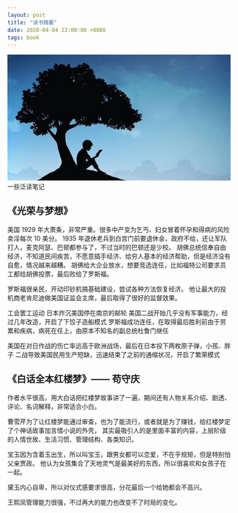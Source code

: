 ```yaml
---
layout: post
title: "读书摘要"
date: 2020-04-04 22:00:00 +0800
tags: book
---
```


![ES6](/assets/images/2020-04-04-Book_Summary_Note_1.jpg)
一些泛读笔记

## 《光荣与梦想》

美国 1929 年大萧条，非常严重。很多中产变为乞丐、妇女冒着怀孕和得病的风险卖淫每次 10 美分。
1935 年退休老兵到白宫门前要退休金，政府不给，还让军队打人，麦克阿瑟、巴顿都参与了，不过当时的巴顿还是少校。
胡佛总统信奉自由经济，不知道民间疾苦，不愿意插手经济、给穷人基本的经济帮助，但是经济没有自愈，情况越来越糟。
胡佛给大企业放水，想要竞选连任，比如福特公司要求员工都给胡佛投票，最后败给了罗斯福。

罗斯福很亲民，开动印钞机搞基础建设，尝试各种方法恢复经济。
他让最大的投机商老肯尼迪做美国证监会主席，最后取得了很好的监督效果。

工会罢工运动
日本炸沉美国停在南京的邮轮
美国二战开始几乎没有军事能力，经过几年改造，开启了下饺子造船模式
罗斯福成功连任，在取得最后胜利前由于劳累和疾病，病死在任上，由原本不知名的副总统杜鲁门继任

美国在对日作战的伤亡率远高于欧洲战场，最后在日本投下两枚原子弹，小孩、胖子
二战导致美国民用生产短缺，迅速结束了之前的通缩状况，开启了繁荣模式

## 《白话全本红楼梦》—— 苟守庆

作者水平很高，用大白话把红楼梦故事讲了一遍，期间还有人物关系介绍、剧透、评论、名词解释，非常适合小白。

曹雪芹为了让红楼梦能通过审查，也为了能流行，或者就是为了赚钱，给红楼梦定了个神话故事加言情小说的外壳，
其实最吸引人的是里面丰富的内容，上层阶级的人情世故、生活习惯、管理结构、各类知识。

宝玉因为含着玉出生，所以叫宝玉，跟男女都可以恋爱，不在乎规矩，但是特别怕父亲贾政。
他认为女孩集合了天地灵气是最美好的东西，所以很喜欢和女孩子在一起。

黛玉内心自卑，所以对仪式感要求很高，分花最后一个给她都会不高兴。

王熙凤管理能力很强，不过再大的能力也改变不了时局的变化。
